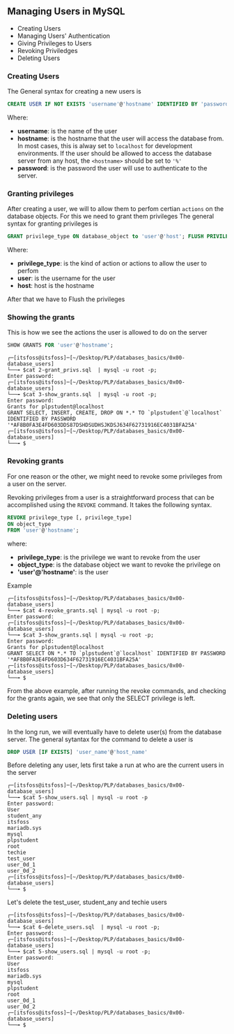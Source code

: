 
##  Managing Users in MySQL
- Creating Users
- Managing Users' Authentication 
- Giving Privileges to Users
- Revoking Priviledges
- Deleting Users

### Creating Users
The General syntax for creating a new users is
```sql
CREATE USER IF NOT EXISTS 'username'@'hostname' IDENTIFIED BY 'password'
```
Where:
-  __username__: is the name of the user
- __hostname__: is the hostname that the user will access the database from. In most cases, this is alway set to ```localhost``` for development environments. If the user should be allowed to access the database server from any host, the ```<hostname>``` should be set to ```'%'```
- __password__: is the password the user will use to authenticate to the server. 

### Granting privileges
After creating a user, we will to allow them to perfom certian ```actions``` on the database objects. For this we need to grant them privileges
The general syntax for granting privileges is
```sql
GRANT privilege_type ON database_object to 'user'@'host'; FLUSH PRIVILEGES
```
Where: 
- __privilege_type__: is the kind of action or actions to allow the user to perfom 
- __user__: is the username for the user
- __host__: host is the hostname

After that we have to Flush the privileges

### Showing the grants
This is how we see the actions the user is allowed to do on the server

```sql
SHOW GRANTS FOR 'user'@'hostname';
```

```
┌─[itsfoss@itsfoss]─[~/Desktop/PLP/databases_basics/0x00-database_users]
└──╼ $cat 2-grant_privs.sql  | mysql -u root -p;
Enter password: 
┌─[itsfoss@itsfoss]─[~/Desktop/PLP/databases_basics/0x00-database_users]
└──╼ $cat 3-show_grants.sql  | mysql -u root -p;
Enter password: 
Grants for plpstudent@localhost
GRANT SELECT, INSERT, CREATE, DROP ON *.* TO `plpstudent`@`localhost` IDENTIFIED BY PASSWORD '*AF8B0FA3E4FD603DDS87DSHDSUDHSJKDSJ634F62731916EC4031BFA25A'
┌─[itsfoss@itsfoss]─[~/Desktop/PLP/databases_basics/0x00-database_users]
└──╼ $
```

### Revoking grants
For one reason or the other, we might need to revoke some privileges from a user on the server. 

Revoking privileges from a user is a straightforward process that can be accomplished using the `REVOKE` command. It takes the following syntax. 

```sql
REVOKE privilege_type [, privilege_type]
ON object_type
FROM 'user'@'hostname';
```
where:
- __privilege_type__: is the privilege we want to revoke from the user
- __object_type__: is the database object we want to revoke the privilege on
- __'user'@'hostname'__: is the user

Example
```
┌─[itsfoss@itsfoss]─[~/Desktop/PLP/databases_basics/0x00-database_users]
└──╼ $cat 4-revoke_grants.sql | mysql -u root -p;
Enter password: 
┌─[itsfoss@itsfoss]─[~/Desktop/PLP/databases_basics/0x00-database_users]
└──╼ $cat 3-show_grants.sql | mysql -u root -p;
Enter password: 
Grants for plpstudent@localhost
GRANT SELECT ON *.* TO `plpstudent`@`localhost` IDENTIFIED BY PASSWORD '*AF8B0FA3E4FD603D634F62731916EC4031BFA25A'
┌─[itsfoss@itsfoss]─[~/Desktop/PLP/databases_basics/0x00-database_users]
└──╼ $
```
From the above example, after running the revoke commands, and checking for the grants again, we see that only the SELECT privilege is left.


### Deleting users
In the long run, we will eventually have to delete user(s) from the database server.
The general sytantax for the command to delete a user is 

```sql
DROP USER [IF EXISTS] 'user_name'@'host_name'
```

Before deleting any user, lets first take a run at who are the current users in the server
```
┌─[itsfoss@itsfoss]─[~/Desktop/PLP/databases_basics/0x00-database_users]
└──╼ $cat 5-show_users.sql | mysql -u root -p
Enter password: 
User
student_any
itsfoss
mariadb.sys
mysql
plpstudent
root
techie
test_user
user_0d_1
user_0d_2
┌─[itsfoss@itsfoss]─[~/Desktop/PLP/databases_basics/0x00-database_users]
└──╼ $
```
Let's delete the test_user, student_any and techie  users

```
┌─[itsfoss@itsfoss]─[~/Desktop/PLP/databases_basics/0x00-database_users]
└──╼ $cat 6-delete_users.sql  | mysql -u root -p;
Enter password: 
┌─[itsfoss@itsfoss]─[~/Desktop/PLP/databases_basics/0x00-database_users]
└──╼ $cat 5-show_users.sql | mysql -u root -p;
Enter password: 
User
itsfoss
mariadb.sys
mysql
plpstudent
root
user_0d_1
user_0d_2
┌─[itsfoss@itsfoss]─[~/Desktop/PLP/databases_basics/0x00-database_users]
└──╼ $
```

